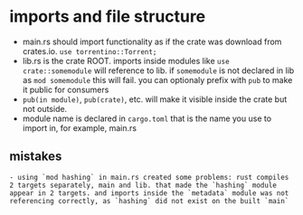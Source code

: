 # imports and file structure

- main.rs should import functionality as if the crate was download from crates.io. `use torrentino::Torrent;`
- lib.rs is the crate ROOT. imports inside modules like `use crate::somemodule` will reference to lib. if `somemodule` is not declared in lib as `mod somemodule` this will fail. you can optionaly prefix with `pub` to make it public for consumers
- `pub(in module)`, `pub(crate)`, etc. will make it visible inside the crate but not outside.
- module name is declared in `cargo.toml` that is the name you use to import in, for example, main.rs

## mistakes
    - using `mod hashing` in main.rs created some problems: rust compiles 2 targets separately, main and lib. that made the `hashing` module appear in 2 targets. and imports inside the `metadata` module was not referencing correctly, as `hashing` did not exist on the built `main`